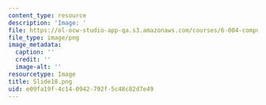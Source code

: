 ```yaml
---
content_type: resource
description: 'Image: '
file: https://ol-ocw-studio-app-qa.s3.amazonaws.com/courses/6-004-computation-structures-spring-2017/e09fa19f4c140942792f5c48c82d7e49_Slide18.png
file_type: image/png
image_metadata:
  caption: ''
  credit: ''
  image-alt: ''
resourcetype: Image
title: Slide18.png
uid: e09fa19f-4c14-0942-792f-5c48c82d7e49
---
```

